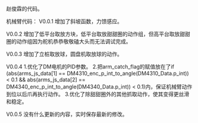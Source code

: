 赵俊霖的代码。

机械臂代码：
V0.0.1
增加了斜坡函数，力馈感应。

V0.0.2
增加了低平台取放方块，低平台取放甜甜圈的动作组，但高平台取放甜甜圈的动作组因为舵机恭恭敬敬磕大头而无法调试完成。

V0.0.3
增加了立桩取放球，圆盘机取放球的动作。

V0.0.4
1.优化了DM电机的PID参数。
2.把arm_catch_flag的赋值放在了if (abs(arms_js_data[1] == DM4310_enc_p_int_to_angle(DM4310_Data.p_int)) < 0.1 && abs(arms_js_data[2] == DM4340_enc_p_int_to_angle(DM4340_Data.p_int)) < 0.1)内，保证机械臂动作到位以后爪再执行动作。
3.优化了除甜甜圈外的其他抓取动作，使其变得更丝滑和稳定。

V0.0.5
没有什么更新的内容，实时保存最新的修改。
